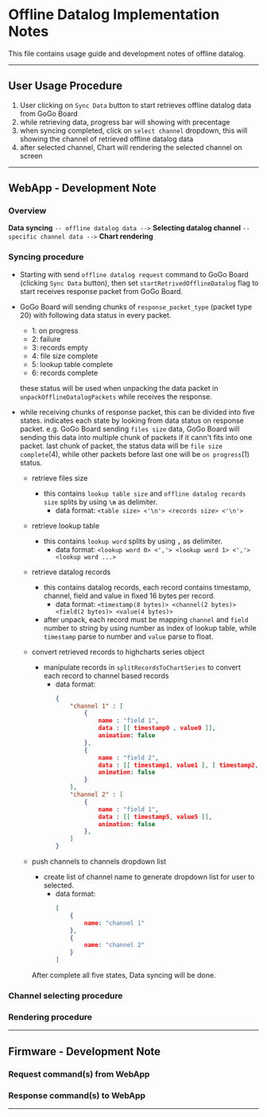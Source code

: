 # Offline Datalog Implementation Notes
This file contains usage guide and development notes of offline datalog.

---
## User Usage Procedure
1. User clicking on `Sync Data` button to start retrieves offline datalog data from GoGo Board
2. while retrieving data, progress bar will showing with precentage
3. when syncing completed, click on `select channel` dropdown, this will showing the channel of retrieved offline datalog data
4. after selected channel, Chart will rendering the selected channel on screen
---

## WebApp - Development Note
### Overview
**Data syncing** `-- offline datalog data -->` **Selecting datalog channel** `-- specific channel data -->` **Chart rendering**

### Syncing procedure
- Starting with send `offline datalog request` command to GoGo Board (clicking `Sync Data` button), then set `startRetrivedOfflineDatalog` flag to start receives response packet from GoGo Board.
- GoGo Board will sending chunks of `response_packet_type` (packet type 20) with following data status in every packet.
  - 1: on progress
  - 2: failure
  - 3: records empty
  - 4: file size complete
  - 5: lookup table complete
  - 6: records complete
  
  these status will be used when unpacking the data packet in `unpackOfflineDatalogPackets` while receives the response.

- while receiving chunks of response packet, this can be divided into five states. indicates each state by looking from data status on response packet. e.g. GoGo Board sending `files size` data, GoGo Board will sending this data into multiple chunk of packets if it cann't fits into one packet. last chunk of packet, the status data will be `file size complete`(4), while other packets before last one will be `on progress`(1) status.
  - retrieve files size
    - this contains `lookup table size` and `offline datalog records size` splits by using **`\n`** as delimiter.
      - data format: `<table size> <'\n'> <records size> <'\n'>`
  - retrieve lookup table
    - this contains `lookup word` splits by using **`,`** as delimiter.
      - data format: `<lookup word 0> <','> <lookup word 1> <','> <lookup word ...>`
  - retrieve datalog records
    - this contains datalog records, each record contains timestamp, channel, field and value in fixed 16 bytes per record.
      - data format: `<timestamp(8 bytes)> <channel(2 bytes)> <field(2 bytes)> <value(4 bytes)>`
    - after unpack, each record must be mapping `channel` and `field` number to string by using number as index of lookup table, while `timestamp` parse to number and `value` parse to float.
  - convert retrieved records to highcharts series object
    - manipulate records in `splitRecordsToChartSeries` to convert each record to channel based records
      - data format: 
        ``` json
        { 
            "channel 1" : [
                { 
                    name : "field 1",
                    data : [[ timestamp0 , value0 ]],
                    animation: false
                },
                { 
                    name : "field 2",
                    data : [[ timestamp1, value1 ], [ timestamp2, value2]],
                    animation: false
                }
            ],
            "channel 2" : [
                { 
                    name : "field 1",
                    data : [[ timestamp5, value5 ]],
                    animation: false
                },
            ]
        }
        ```
  - push channels to channels dropdown list
    - create list of channel name to generate dropdown list for user to selected.
      - data format:
        ``` json
        [
            {
                name: "channel 1"
            },
            {
                name: "channel 2"
            }
        ]
        ``` 

    After complete all five states, Data syncing will be done.

### Channel selecting procedure

### Rendering procedure

---
## Firmware - Development Note
### Request command(s) from WebApp
### Response command(s) to WebApp
---
